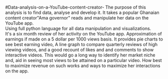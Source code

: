 #Data-analysis-on-a-YouTube-content-creator-
The purpose of this analysis is to find data, analyse and develop it.
It takes a popular Ghanaian content creator"Ama governor" reads and manipulate her data on the YouTube app.  
Using full python language for all data manipulation and visualizations.  
It's a six month review of her activity on the YouTube app. 
Approximation of earnings if made on a 5 dollar per 1000 views basis.
It provides pie charts to see best earning video,
A line graph to compare quarterly reviews of high viewing videos, and 
a good recount of likes and and comments to show interactive videos. 
This would go a long way to identify her market niche and, 
aid in seeing most views to be attained on a particular video. 
How best to maximize revenue on such works and ways to maximize her interactions on the app. 
